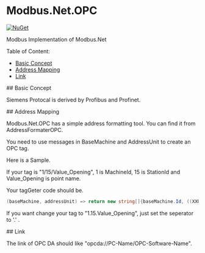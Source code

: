 ﻿Modbus.Net.OPC
===================
[![NuGet](https://img.shields.io/nuget/v/Modbus.Net.OPC.svg)](https://www.nuget.org/packages/Modbus.Net.OPC/)

Modbus Implementation of Modbus.Net

Table of Content:
* [Basic Concept](#basic)
* [Address Mapping](#address)
* [Link](#link)

##<a name="basic"></a> Basic Concept

Siemens Protocal is derived by Profibus and Profinet.

##<a name="address"></a> Address Mapping

Modbus.Net.OPC has a simple address formatting tool. You can find it from AddressFormaterOPC.

You need to use messages in BaseMachine and AddressUnit to create an OPC tag.

Here is a Sample.

If your tag is "1/15/Value_Opening", 1 is MachineId, 15 is StationId and Value_Opening is point name.

Your tagGeter code should be.

```C#
(baseMachine, addressUnit) => return new string[]{baseMachine.Id, ((XXUnitExtend)addressUnit.unitExtend).stationId, addressUnit.Name};
```

If you want change your tag to "1.15.Value_Opening", just set the seperator to '.' .

##<a name="link"></a> Link

The link of OPC DA should like "opcda://PC-Name/OPC-Software-Name".
